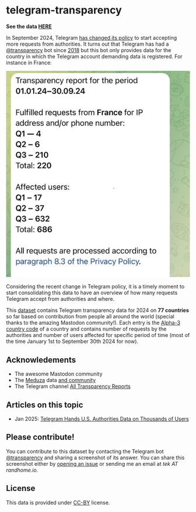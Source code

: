# telegram-transparency

**See the data [HERE](https://te-k.github.io/telegram-transparency/)**

In September 2024, Telegram [has changed its policy](https://www.bbc.com/news/articles/cvglp0xny3eo) to start accepting more requests from authorities. It turns out that Telegram has had a [@transparency](https://t.me/transparency) bot since [2018](https://meduza.io/en/news/2018/08/28/telegram-founder-assures-users-that-his-instant-messenger-s-new-privacy-policy-doesn-t-mean-he-s-getting-in-bed-with-the-fsb) but this bot only provides data for the country in which the Telegram account demanding data is registered. For instance in France:


![Screenshot for report on France as published on October 2024. Showing the following information:Transparency report for the period 01.01.24-30-09.24. Fullfiled requests from France for IP address and/or phone number: Q1 - 4 / Q2 - 6 / Q3 - 210 /. Total: 220; Affected users: Q1 - 17 /  Q2 -37 / Q3 - 632 / Total: 686 ; All requests are processed according to paragraph 8.3 of the Privacy Policy . The next transparency report will be published in January 2025.](img/fra_2024-10-10.jpg)

Considering the recent change in Telegram policy, it is a timely moment to start consolidating this data to have an overview of how many requests Telegram accept from authorities and where.

This [dataset](dataset.json) contains Telegram transparency data for 2024 on **77 countries** so far based on contribution from people all around the world (special thanks to the amazing Mastodon community!). Each entry is the [Alpha-3 country code](https://www.iban.com/country-codes) of a country and contains number of requests by the authorities and number of users affected for specific period of time (most of the time January 1st to September 30th 2024 for now).

## Acknowledements

* The awesome Mastodon community
* The [Meduza](https://meduza.io/) data [and community](https://x.com/zd_vladislav/status/1842181592778690728)
* The Telegram channel [All Transparency Reports](https://t.me/TransparencyReport2024)

## Articles on this topic

* Jan 2025: [Telegram Hands U.S. Authorities Data on Thousands of Users](https://www.404media.co/telegram-hands-u-s-authorities-data-on-thousands-of-users/)

## Please contribute!

You can contribute to this dataset by contacting the Telegram bot [@transparency](https://t.me/transparency) and sharing a screenshot of its answer. You can share this screenshot either by [opening an issue](https://github.com/Te-k/telegram-transparency/issues) or sending me an email at _tek AT randhome.io_.

## License

This data is provided under [CC-BY](https://creativecommons.org/licenses/by/4.0/deed.en) license.
